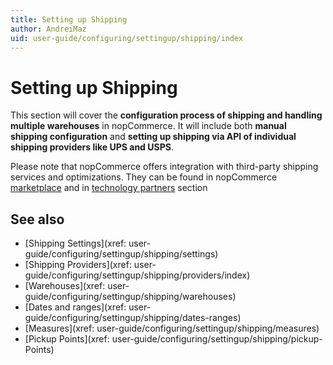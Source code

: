```yaml
---
title: Setting up Shipping
author: AndreiMaz
uid: user-guide/configuring/settingup/shipping/index
---
```

# Setting up Shipping

This section will cover the **configuration process of shipping and handling multiple warehouses** in nopCommerce. It will include both **manual shipping configuration** and **setting up shipping via API of individual shipping providers like UPS and USPS**.

Please note that nopCommerce offers integration with third-party shipping services and optimizations. They can be found in nopCommerce [marketplace](http://www.nopcommerce.com/marketplace.aspx) and in [technology partners](http://www.nopcommerce.com/technologypartners.aspx) section

## See also

* [Shipping Settings](xref: user-guide/configuring/settingup/shipping/settings)
* [Shipping Providers](xref: user-guide/configuring/settingup/shipping/providers/index)
* [Warehouses](xref: user-guide/configuring/settingup/shipping/warehouses)
* [Dates and ranges](xref: user-guide/configuring/settingup/shipping/dates-ranges)
* [Measures](xref: user-guide/configuring/settingup/shipping/measures)
* [Pickup Points](xref: user-guide/configuring/settingup/shipping/pickup-Points)
